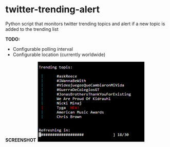 twitter-trending-alert
======================

Python script that monitors twitter trending topics and alert if a new topic is added to the trending list

**TODO:**
* Configurable polling interval
* Configurable location (currently worldwide)

**SCREENSHOT**
![Screenshot](screenshot.gif)
